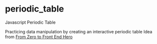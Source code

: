 # periodic_table
Javascript Periodic Table

Practicing data manipulation by creating an interactive periodic table
Idea from <a href="https://medium.freecodecamp.com/from-zero-to-front-end-hero-part-2-adfa4824da9b" target="_blank">From Zero to Front End Hero</a>
